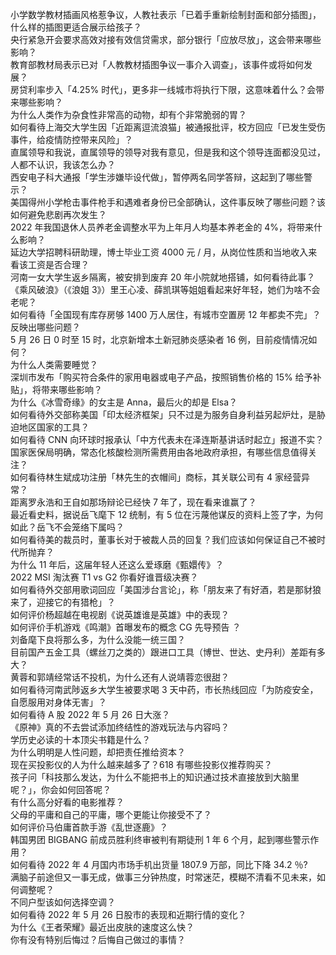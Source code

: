 小学数学教材插画风格惹争议，人教社表示「已着手重新绘制封面和部分插图」，什么样的插图更适合展示给孩子？  
央行紧急开会要求高效对接有效信贷需求，部分银行「应放尽放」，这会带来哪些影响？  
教育部教材局表示已对「人教教材插图争议一事介入调查」，该事件或将如何发展？  
房贷利率步入「4.25% 时代」，更多非一线城市将执行下限，这意味着什么？会带来哪些影响？  
为什么人类作为杂食性非常高的动物，却有个非常脆弱的胃？  
如何看待上海交大学生因「近距离逗流浪猫」被通报批评，校方回应「已发生受伤事件，给疫情防控带来风险」？  
直属领导和我说，直属领导的领导对我有意见，但是我和这个领导连面都没见过，人都不认识，我该怎么办？  
西安电子科大通报「学生涉嫌毕设代做」，暂停两名同学答辩，这起到了哪些警示？  
美国得州小学枪击事件枪手和遇难者身份已全部确认，这件事反映了哪些问题？该如何避免悲剧再次发生？  
2022 年我国退休人员养老金调整水平为上年月人均基本养老金的 4%，将带来什么影响？  
延边大学招聘科研助理，博士毕业工资 4000 元 / 月，从岗位性质和当地收入来看该工资是否合理？  
河南一女大学生返乡隔离，被安排到废弃 20 年小院就地搭铺，如何看待此事？  
《乘风破浪》（《浪姐 3》）里王心凌、薛凯琪等姐姐看起来好年轻，她们为啥不会老呢？  
如何看待「全国现有库存房够 1400 万人居住，有城市空置房 12 年都卖不完」？反映出哪些问题？  
5 月 26 日 0 时至 15 时，北京新增本土新冠肺炎感染者 16 例，目前疫情情况如何？  
为什么人类需要睡觉？  
深圳市发布「购买符合条件的家用电器或电子产品，按照销售价格的 15% 给予补贴」，将带来哪些影响？  
为什么《冰雪奇缘》的女主是 Anna，最后火的却是 Elsa？  
如何看待外交部称美国「印太经济框架」只不过是为服务自身利益另起炉灶，是胁迫地区国家的工具？  
如何看待 CNN 向环球时报承认「中方代表未在泽连斯基讲话时起立」报道不实？  
国家医保局明确，常态化核酸检测所需费用由各地政府承担，有哪些信息值得关注？  
如何看待林生斌成功注册「林先生的衣帽间」商标，其关联公司有 4 家经营异常？  
距离罗永浩和王自如那场辩论已经快 7 年了，现在看来谁赢了？  
最近看史料，据说岳飞麾下 12 统制，有 5 位在污蔑他谋反的资料上签了字，为何如此？岳飞不会笼络下属吗？  
如何看待美的裁员时，董事长对于被裁人员的回复？我们应该如何保证自己不被时代所抛弃？  
为什么 11 年后，这届年轻人还这么爱琢磨《甄嬛传》？  
2022 MSI 淘汰赛 T1 vs G2 你看好谁晋级决赛？  
如何看待外交部用歌词回应「美国涉台言论」，称「朋友来了有好酒，若是那豺狼来了，迎接它的有猎枪」？  
如何评价杨超越在电视剧《说英雄谁是英雄》中的表现？  
如何评价手机游戏《鸣潮》首曝发布的概念 CG 先导预告 ？  
刘备麾下良将那么多，为什么没能一统三国？  
目前国产五金工具（螺丝刀之类的）跟进口工具（博世、世达、史丹利）差距有多大？  
黄蓉和郭靖经常话不投机，为什么还有人说靖蓉恋很甜？  
如何看待河南武陟返乡大学生被要求喝 3 天中药，市长热线回应「为防疫安全，自愿服用对身体无害」？  
如何看待 A 股 2022 年 5 月 26 日大涨？  
《原神》真的不去尝试添加终结性的游戏玩法与内容吗？  
学历史必读的十本顶尖书籍是什么？  
为什么明明是人性问题，却把责任推给资本？  
现在买投影仪的人为什么越来越多了？618 有哪些投影仪推荐购买？  
孩子问「科技那么发达，为什么不能把书上的知识通过技术直接放到大脑里呢？」，你会如何回答呢？  
有什么高分好看的电影推荐？  
父母的平庸和自己的平庸，哪个更能让你接受不了？  
如何评价马伯庸首款手游《乱世逐鹿》？  
韩国男团 BIGBANG 前成员胜利终审被判有期徒刑 1 年 6 个月，起到哪些警示作用？  
如何看待 2022 年 4 月国内市场手机出货量 1807.9 万部，同比下降 34.2 ％?  
满脑子前途但又一事无成，做事三分钟热度，时常迷茫，模糊不清看不见未来，如何调整呢？  
不同户型该如何选择空调？  
如何看待 2022 年 5 月 26 日股市的表现和近期行情的变化？  
为什么《王者荣耀》最近出皮肤的速度这么快？  
你有没有特别后悔过？后悔自己做过的事情？  
